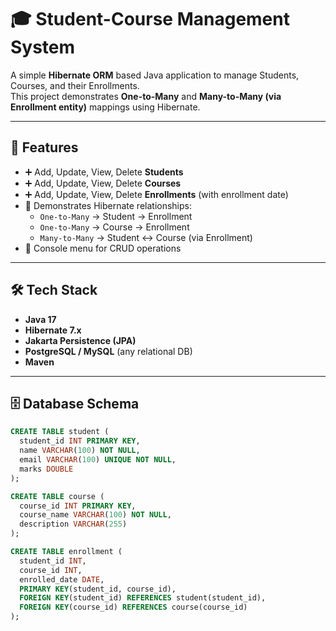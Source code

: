 # 🎓 Student-Course Management System

A simple **Hibernate ORM** based Java application to manage Students, Courses, and their Enrollments.  
This project demonstrates **One-to-Many** and **Many-to-Many (via Enrollment entity)** mappings using Hibernate.

---

## 🚀 Features
- ➕ Add, Update, View, Delete **Students**
- ➕ Add, Update, View, Delete **Courses**
- ➕ Add, Update, View, Delete **Enrollments** (with enrollment date)
- 📑 Demonstrates Hibernate relationships:
  - `One-to-Many` → Student → Enrollment
  - `One-to-Many` → Course → Enrollment
  - `Many-to-Many` → Student ↔ Course (via Enrollment)
- 📌 Console menu for CRUD operations

---

## 🛠️ Tech Stack
- **Java 17**
- **Hibernate 7.x**
- **Jakarta Persistence (JPA)**
- **PostgreSQL / MySQL** (any relational DB)
- **Maven**

---

## 🗄️ Database Schema
```sql
CREATE TABLE student (
  student_id INT PRIMARY KEY,
  name VARCHAR(100) NOT NULL,
  email VARCHAR(100) UNIQUE NOT NULL,
  marks DOUBLE
);

CREATE TABLE course (
  course_id INT PRIMARY KEY,
  course_name VARCHAR(100) NOT NULL,
  description VARCHAR(255)
);

CREATE TABLE enrollment (
  student_id INT,
  course_id INT,
  enrolled_date DATE,
  PRIMARY KEY(student_id, course_id),
  FOREIGN KEY(student_id) REFERENCES student(student_id),
  FOREIGN KEY(course_id) REFERENCES course(course_id)
);
